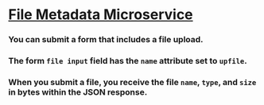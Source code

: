 # [File Metadata Microservice](https://www.freecodecamp.org/learn/apis-and-microservices/apis-and-microservices-projects/file-metadata-microservice)

### You can submit a form that includes a file upload.

### The form `file input` field has the `name` attribute set to `upfile`.

### When you submit a file, you receive the file `name`, `type`, and `size` in bytes within the JSON response.

